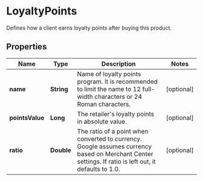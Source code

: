 

# LoyaltyPoints

Defines how a client earns loyalty points after buying this product.

## Properties

Name | Type | Description | Notes
------------ | ------------- | ------------- | -------------
**name** | **String** | Name of loyalty points program. It is recommended to limit the name to 12 full-width characters or 24 Roman characters. |  [optional]
**pointsValue** | **Long** | The retailer&#39;s loyalty points in absolute value. |  [optional]
**ratio** | **Double** | The ratio of a point when converted to currency. Google assumes currency based on Merchant Center settings. If ratio is left out, it defaults to 1.0. |  [optional]



